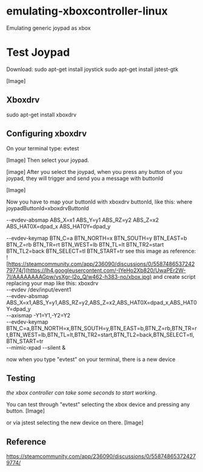 
# emulating-xboxcontroller-linux
Emulating generic joypad as xbox


# Test Joypad
Download:
sudo apt-get install joystick
sudo apt-get install jstest-gtk

[Image]

## Xboxdrv
sudo apt-get install xboxdrv

## Configuring xboxdrv
On your terminal type: evtest

[Image]
Then select your joypad.

[image]
After you select the joypad, when you press any button of you joypad, they will trigger and send you a message with buttonId

[Image]

Now you have to map your buttonId with xboxdrv buttonId, like this:
where joypadButtonId=xboxdrvButtonId

--evdev-absmap
ABS_X=x1
ABS_Y=y1
ABS_RZ=y2
ABS_Z=x2
ABS_HAT0X=dpad_x
ABS_HAT0Y=dpad_y

--evdev-keymap
BTN_C=a
BTN_NORTH=x
BTN_SOUTH=y
BTN_EAST=b
BTN_Z=rb
BTN_TR=rt
BTN_WEST=lb
BTN_TL=lt
BTN_TR2=start
BTN_TL2=back
BTN_SELECT=tl
BTN_START=tr
see this image as reference:
![https://steamcommunity.com/app/236090/discussions/0/558748653724279774/](https://lh4.googleusercontent.com/-IYeHo2Xb820/UwaPEr2W-7I/AAAAAAAAGpw/ysXgr-l2o_Q/w462-h383-no/xbox.jpg)
and create script replacing your map like this:
xboxdrv \
--evdev /dev/input/event1 \
--evdev-absmap ABS_X=x1,ABS_Y=y1,ABS_RZ=y2,ABS_Z=x2,ABS_HAT0X=dpad_x,ABS_HAT0Y=dpad_y \
--axismap -Y1=Y1,-Y2=Y2 \
--evdev-keymap BTN_C=a,BTN_NORTH=x,BTN_SOUTH=y,BTN_EAST=b,BTN_Z=rb,BTN_TR=rt,BTN_WEST=lb,BTN_TL=lt,BTN_TR2=start,BTN_TL2=back,BTN_SELECT=tl,BTN_START=tr \
--mimic-xpad --silent &

now when you type "evtest" on your terminal, there is a new device

## Testing
*the xbox controller can take some seconds to start working*.

You can test through "evtest" selecting the xbox device and pressing any button.
[Image]

or via jstest selecting the new device on there.
[Image]

## Reference
https://steamcommunity.com/app/236090/discussions/0/558748653724279774/
